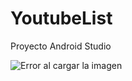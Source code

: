 # YoutubeList
Proyecto Android Studio

![Error al cargar la imagen](http://i68.tinypic.com/ji16aw.png)

